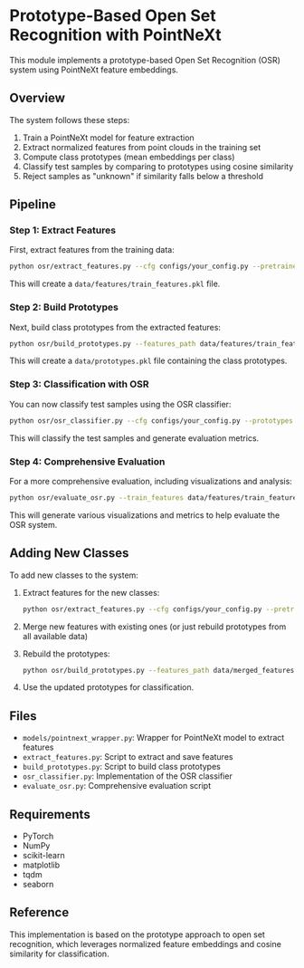 # Prototype-Based Open Set Recognition with PointNeXt

This module implements a prototype-based Open Set Recognition (OSR) system using PointNeXt feature embeddings.

## Overview

The system follows these steps:
1. Train a PointNeXt model for feature extraction
2. Extract normalized features from point clouds in the training set
3. Compute class prototypes (mean embeddings per class)
4. Classify test samples by comparing to prototypes using cosine similarity
5. Reject samples as "unknown" if similarity falls below a threshold

## Pipeline

### Step 1: Extract Features

First, extract features from the training data:

```bash
python osr/extract_features.py --cfg configs/your_config.py --pretrained path/to/pretrained_model.pth --save_dir data/features --subset train
```

This will create a `data/features/train_features.pkl` file.

### Step 2: Build Prototypes

Next, build class prototypes from the extracted features:

```bash
python osr/build_prototypes.py --features_path data/features/train_features.pkl --save_path data/prototypes.pkl
```

This will create a `data/prototypes.pkl` file containing the class prototypes.

### Step 3: Classification with OSR

You can now classify test samples using the OSR classifier:

```bash
python osr/osr_classifier.py --cfg configs/your_config.py --prototypes data/prototypes.pkl --threshold 0.75 --test_features data/features/test_features.pkl --plot --output_dir results
```

This will classify the test samples and generate evaluation metrics.

### Step 4: Comprehensive Evaluation

For a more comprehensive evaluation, including visualizations and analysis:

```bash
python osr/evaluate_osr.py --train_features data/features/train_features.pkl --test_features data/features/test_features.pkl --prototypes data/prototypes.pkl --known_classes 0 1 2 3 4 --threshold 0.75 --output_dir results
```

This will generate various visualizations and metrics to help evaluate the OSR system.

## Adding New Classes

To add new classes to the system:

1. Extract features for the new classes:
   ```bash
   python osr/extract_features.py --cfg configs/your_config.py --pretrained path/to/pretrained_model.pth --save_dir data/features_new --subset train
   ```

2. Merge new features with existing ones (or just rebuild prototypes from all available data)

3. Rebuild the prototypes:
   ```bash
   python osr/build_prototypes.py --features_path data/merged_features.pkl --save_path data/new_prototypes.pkl
   ```

4. Use the updated prototypes for classification.

## Files

- `models/pointnext_wrapper.py`: Wrapper for PointNeXt model to extract features
- `extract_features.py`: Script to extract and save features
- `build_prototypes.py`: Script to build class prototypes
- `osr_classifier.py`: Implementation of the OSR classifier
- `evaluate_osr.py`: Comprehensive evaluation script

## Requirements

- PyTorch
- NumPy
- scikit-learn
- matplotlib
- tqdm
- seaborn

## Reference

This implementation is based on the prototype approach to open set recognition, which leverages normalized feature embeddings and cosine similarity for classification. 